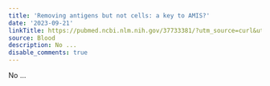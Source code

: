 ```yaml
---
title: 'Removing antigens but not cells: a key to AMIS?'
date: '2023-09-21'
linkTitle: https://pubmed.ncbi.nlm.nih.gov/37733381/?utm_source=curl&utm_medium=rss&utm_campaign=journals&utm_content=7603509&fc=None&ff=20230921190446&v=2.17.9.post6+86293ac
source: Blood
description: No ...
disable_comments: true
---
```

No ...